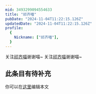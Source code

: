 ```yaml
---
mid: 3493299094554633
title: "祁齐喵"
pubDate: "2024-11-04T11:22:15.126Z"
updatedDate: "2024-11-04T11:22:15.126Z"
profile:
  {
    Nickname: ["祁齐喵"],
  }
---
```


关注[祁齐喵](https://space.bilibili.com/3493299094554633)谢谢喵~ 关注[祁齐喵](https://space.bilibili.com/3493299094554633)谢谢喵~

## 此条目有待补充
你可以在[这里](https://github.com/Yuhanawa/VTuber.ICU-Content/edit/master/v/祁齐喵/index.md)编辑本文
